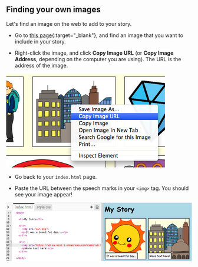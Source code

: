 ## Finding your own images

Let's find an image on the web to add to your story.

+ Go to [this page](http://jumpto.cc/html-images){:target="_blank"}, and find an image that you want to include in your story.

+ Right-click the image, and click **Copy Image URL** (or **Copy Image Address**, depending on the computer you are using). The URL is the address of the image.

![screenshot](images/story-url.png)

+ Go back to your `index.html` page.

+ Paste the URL between the speech marks in your `<img>` tag. You should see your image appear!

![screenshot](images/story-image.png)